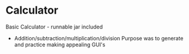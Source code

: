 # Calculator
Basic Calculator - runnable jar included
- Addition/subtraction/multiplication/division
Purpose was to generate and practice making appealing GUI's
